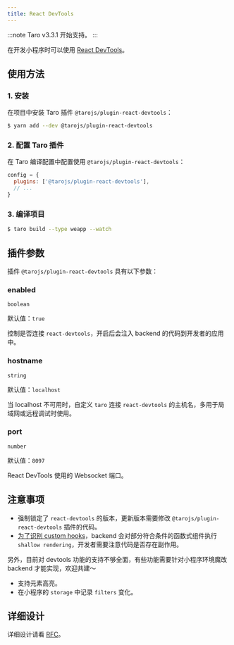 ```yaml
---
title: React DevTools
---
```


:::note
Taro v3.3.1 开始支持。
:::

在开发小程序时可以使用 [React DevTools](https://github.com/facebook/react/blob/main/packages/react-devtools/README.md)。

## 使用方法

### 1. 安装

在项目中安装 Taro 插件 `@tarojs/plugin-react-devtools`：

```sh
$ yarn add --dev @tarojs/plugin-react-devtools
```

### 2. 配置 Taro 插件

在 Taro 编译配置中配置使用 `@tarojs/plugin-react-devtools`：

```js title="config/dev.js"
config = {
  plugins: ['@tarojs/plugin-react-devtools'],
  // ...
}
```

### 3. 编译项目

```sh
$ taro build --type weapp --watch
```

## 插件参数

插件 `@tarojs/plugin-react-devtools` 具有以下参数：

### enabled

`boolean`

默认值：`true`

控制是否连接 `react-devtools`，开启后会注入 backend 的代码到开发者的应用中。

### hostname

`string`

默认值：`localhost`

当 localhost 不可用时，自定义 `taro` 连接 `react-devtools` 的主机名，多用于局域网或远程调试时使用。

### port

`number`

默认值：`8097`

React DevTools 使用的 Websocket 端口。

## 注意事项

- 强制锁定了 `react-devtools` 的版本，更新版本需要修改 `@tarojs/plugin-react-devtools` 插件的代码。
- [为了识别 custom hooks](https://github.com/facebook/react/blob/main/packages/react-devtools/OVERVIEW.md#inspecting-hooks)，backend 会对部分符合条件的函数式组件执行 `shallow rendering`，开发者需要注意代码是否存在副作用。

另外，目前对 devtools 功能的支持不够全面，有些功能需要针对小程序环境魔改 backend 才能实现，欢迎共建～

- 支持元素高亮。
- 在小程序的 `storage` 中记录 `filters` 变化。

## 详细设计

详细设计请看 [RFC](https://github.com/NervJS/taro-rfcs/blob/master/rfcs/0005-react-devtools.md)。
